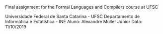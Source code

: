 Final assignment for the Formal Languages and Compilers course at UFSC

Universidade Federal de Santa Catarina - UFSC
Departamento de Informática e Estatística - INE
Aluno: Alexandre Müller Júnior
Data: 11/10/2019
